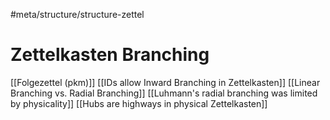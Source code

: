 #meta/structure/structure-zettel 

# Zettelkasten Branching
[[Folgezettel (pkm)]]
[[IDs allow Inward Branching in Zettelkasten]]
[[Linear Branching vs. Radial Branching]]
    [[Luhmann's radial branching was limited by physicality]]
[[Hubs are highways in physical Zettelkasten]]